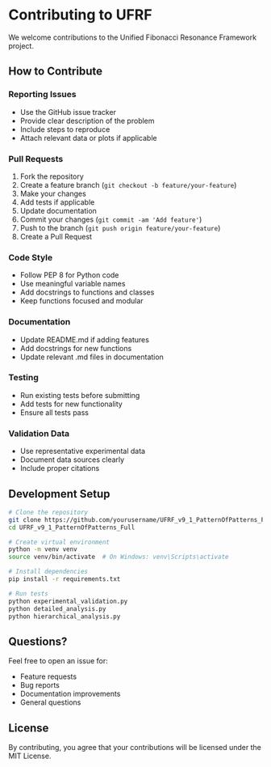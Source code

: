 # Contributing to UFRF

We welcome contributions to the Unified Fibonacci Resonance Framework project.

## How to Contribute

### Reporting Issues
- Use the GitHub issue tracker
- Provide clear description of the problem
- Include steps to reproduce
- Attach relevant data or plots if applicable

### Pull Requests
1. Fork the repository
2. Create a feature branch (`git checkout -b feature/your-feature`)
3. Make your changes
4. Add tests if applicable
5. Update documentation
6. Commit your changes (`git commit -am 'Add feature'`)
7. Push to the branch (`git push origin feature/your-feature`)
8. Create a Pull Request

### Code Style
- Follow PEP 8 for Python code
- Use meaningful variable names
- Add docstrings to functions and classes
- Keep functions focused and modular

### Documentation
- Update README.md if adding features
- Add docstrings for new functions
- Update relevant .md files in documentation

### Testing
- Run existing tests before submitting
- Add tests for new functionality
- Ensure all tests pass

### Validation Data
- Use representative experimental data
- Document data sources clearly
- Include proper citations

## Development Setup

```bash
# Clone the repository
git clone https://github.com/yourusername/UFRF_v9_1_PatternOfPatterns_Full.git
cd UFRF_v9_1_PatternOfPatterns_Full

# Create virtual environment
python -m venv venv
source venv/bin/activate  # On Windows: venv\Scripts\activate

# Install dependencies
pip install -r requirements.txt

# Run tests
python experimental_validation.py
python detailed_analysis.py
python hierarchical_analysis.py
```

## Questions?

Feel free to open an issue for:
- Feature requests
- Bug reports
- Documentation improvements
- General questions

## License

By contributing, you agree that your contributions will be licensed under the MIT License.

